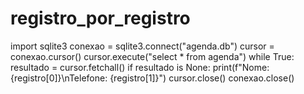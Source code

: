 # registro_por_registro

import sqlite3
conexao = sqlite3.connect("agenda.db")
cursor = conexao.cursor()
cursor.execute("select * from agenda")
while True:
  resultado = cursor.fetchall()
  if resultado is None:
    print(f"Nome: {registro[0]}\nTelefone: {registro[1]}")
cursor.close()
conexao.close()
